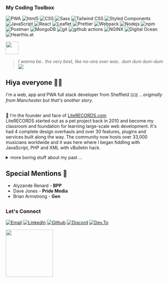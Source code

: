 <h3>My Coding Toolbox</h3>
<p>
    <img alt="PWA" src="https://img.shields.io/badge/-Web Apps-5811c3?style=flat-square&logo=pwa&logoColor=white">
    <img alt="html5" src="https://img.shields.io/badge/-HTML5-E34F26?style=flat-square&logo=html5&logoColor=white" />
    <img alt="CSS" src="https://img.shields.io/badge/-CSS-1c6eb4?style=flat-square&logo=css3&logoColor=white">
    <img alt="Sass" src="https://img.shields.io/badge/-Sass-CC6699?style=flat-square&logo=sass&logoColor=white" />
    <img alt="Tailwind CSS" src="https://img.shields.io/badge/-Tailwind_CSS-38B2AC?style=flat-square&logo=tailwind-css&logoColor=white" />
    <img alt="Styled Components" src="https://img.shields.io/badge/-Styled_Components-db7092?style=flat-square&logo=styled-components&logoColor=white" />
    <img alt="JavaScript" src="https://img.shields.io/badge/-JavaScript-cfb431?style=flat-square&logo=javascript&logoColor=white">
    <img alt="React" src="https://img.shields.io/badge/-React-45b8d8?style=flat-square&logo=react&logoColor=white" />
    <img alt="Leaflet" src="https://img.shields.io/badge/-Leaflet-80bf43?style=flat-square&logo=leaflet&logoColor=white">
    <img alt="Prettier" src="https://img.shields.io/badge/-Prettier-F7B93E?style=flat-square&logo=prettier&logoColor=white" />
    <img alt="Webpack" src="https://img.shields.io/badge/-Webpack-8DD6F9?style=flat-square&logo=webpack&logoColor=white" />
    <img alt="Nodejs" src="https://img.shields.io/badge/-Nodejs-43853d?style=flat-square&logo=Node.js&logoColor=white" />
    <img alt="npm" src="https://img.shields.io/badge/-NPM-CB3837?style=flat-square&logo=npm&logoColor=white" />
    <img alt="Postman" src="https://img.shields.io/badge/-Postman-f56936?style=flat-square&logo=postman&logoColor=white" />
    <img alt="MongoDB" src="https://img.shields.io/badge/-MongoDB-13aa52?style=flat-square&logo=mongodb&logoColor=white" />
    <img alt="git" src="https://img.shields.io/badge/-Git-F05032?style=flat-square&logo=git&logoColor=white" />
    <img alt="github actions" src="https://img.shields.io/badge/-Github_Actions-2088FF?style=flat-square&logo=github-actions&logoColor=white" />
    <img alt="NGINX" src="https://img.shields.io/badge/-NGINX-009639?style=flat-square&logo=nginx&logoColor=white" />
    <img alt="Digital Ocean" src="https://img.shields.io/badge/-Digital Ocean-2d7cf7?style=flat-square&logo=digitalocean&logoColor=white">
    <img alt="Hearthis.at" src="https://img.shields.io/badge/-HearThis.at-9f1f13?style=flat-square&logo=hearthis.at&logoColor=white">
</p>
<img src="https://cdn3.emoji.gg/emojis/7374-pixelpikachu.gif" width="40"/>

> *I wanna be.. the very best, like no-one ever was.. dum dum dum-dum* <img src="https://github.com/clessg/pokesprite/blob/master/icons/pokeball/poke.png"/>  

<h2>Hiya everyone 👋🏼  </h2>
I'm a web, app and PWA full stack developer from Sheffield 🇬🇧  
.. <i>originally from Manchester but that's another story.</i>
<br><br>

🫥 I'm the founder and face of [LiteRECORDS.com](https://literecords.com)  
LiteRECORDS started out as a pet project back in 2010 and become my classroom and foundation for learning large-scale web development. It's had 4 complete design overhauls and over 30 features, plugins and services built along the way. The community now hosts over 33,000 musicians worldwide and it was here where I began fiddling with JavaScript, PHP and XML with vBulletin hack. 

<details closed>
<summary>more boring stuff about my past ...</summary>
  From school I had a thirst for knowledge in technology. Despite only a brief stint on a computer hardware course at Bury College i would later find mentorship and teaching from a close friend in Tony Higham. Tony taught me the fundamentals in Visual Basic 6 and in an era of Yahoo! chat rooms and MSN Messenger i would program social tools.    
<br><br>
  In 2004 I did a little web design training using Macromedia (Adobe CC <em>it's called these days</em> 🙄 ) learning HTML & CSS. My web design teacher Dave Jones (Pride Media, Middleton) introduced me to performing as a DJ and how to use Cool Edit Pro 2 <em>another Adobe product now</em> called Adobe Audition) and my life as a mashup artist and DJ began. Shortly after I created a community board using vBulletin software dedicated to music artists - LiteRECORDS (2010). Skip a decade or so and I wanted to return to coding so we're up-to-speed.
</details>

<h2>Special Mentions 🫶</h2>

* Alyzande Renard - <b>BPP</b>  
* Dave Jones - <b>Pride Media</b>  
* Brian Armstrong - <b>Gen</b>

##

<h3>Let's Connect</h3>
<p>
    <a href="mailto:brad.j.ashton@gmail.com" target="_blank">
        <img alt="Email" src="https://img.shields.io/badge/email-%23333.svg?&style=for-the-badge&logo=mail.ru&logoColor=white" /></a>
    <a href="https://www.linkedin.com/in/brrradley" target="_blank">
        <img alt="LinkedIn" src="https://img.shields.io/badge/linkedin-%230077B5.svg?&style=for-the-badge&logo=linkedin&logoColor=white" /></a>
    <a href="https://github.com/brrradley" target="_blank">
        <img alt="Github" src="https://img.shields.io/badge/GitHub-%2312100E.svg?&style=for-the-badge&logo=Github&logoColor=white" /></a>
    <a href="https://discord.com/users/enitial" target="_blank">
        <img alt="Discord" src="https://img.shields.io/badge/Discord-%237289DA.svg?&style=for-the-badge&logo=discord&logoColor=white" /></a>
    <a href="https://dev.to/brrradley" target="_blank">
        <img alt="Dev.To" src="https://img.shields.io/badge/dev.to-0A0A0A?style=for-the-badge&logo=devdotto&logoColor=white"/></a>
</p>
<a href="https://www.buymeacoffee.com/decafdevio"><img src="https://cdn.buymeacoffee.com/buttons/v2/default-yellow.png" width="150" /></a>
